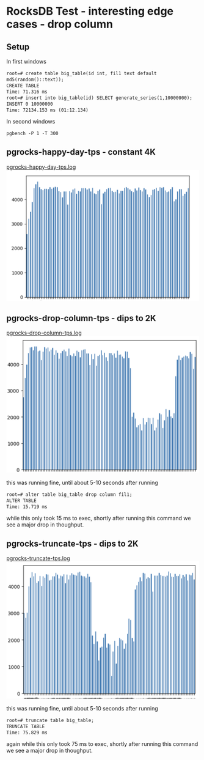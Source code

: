 # RocksDB Test - interesting edge cases - drop column


## Setup

In first windows

```
root=# create table big_table(id int, fil1 text default md5(random()::text));
CREATE TABLE
Time: 71.316 ms
root=# insert into big_table(id) SELECT generate_series(1,10000000);
INSERT 0 10000000
Time: 72134.153 ms (01:12.134)
```

In second windows

```
pgbench -P 1 -T 300
```



## pgrocks-happy-day-tps - constant 4K 

[pgrocks-happy-day-tps.log](pgrocks-happy-day-tps.log)
![pgrocks-happy-day-tps.png](pgrocks-happy-day-tps.png)


## pgrocks-drop-column-tps - dips to 2K

[pgrocks-drop-column-tps.log](pgrocks-drop-column-tps.log)
![pgrocks-drop-column-tps.png](pgrocks-drop-column-tps.png)

this was running fine, until about 5-10 seconds after running

```
root=# alter table big_table drop column fil1;
ALTER TABLE
Time: 15.719 ms
```

while this only took 15 ms to exec, shortly after running this command we see a major drop in thoughput.



## pgrocks-truncate-tps - dips to 2K

[pgrocks-truncate-tps.log](pgrocks-truncate-tps.log)
![pgrocks-truncate-tps.png](pgrocks-truncate-tps.png)

this was running fine, until about 5-10 seconds after running

```
root=# truncate table big_table;
TRUNCATE TABLE
Time: 75.829 ms
```

again while this only took 75 ms to exec, shortly after running this command we see a major drop in thoughput.